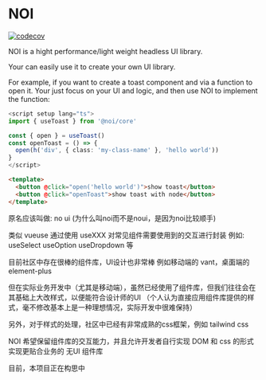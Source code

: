 # NOI

[![codecov](https://codecov.io/gh/nemo-shen/noi/graph/badge.svg?token=V4EYBVE2MS)](https://codecov.io/gh/nemo-shen/noi)

NOI is a hight performance/light weight headless UI library.

Your can easily use it to create your own UI library.

For example, if you want to create a toast component and via a function to open it.
Your just focus on your UI and logic, and then use NOI to implement the function:

```ts
<script setup lang="ts">
import { useToast } from '@noi/core'

const { open } = useToast()
const openToast = () => {
  open(h('div', { class: 'my-class-name' }, 'hello world'))
}
</script>
```

```html
<template>
  <button @click="open('hello world')">show toast</button>
  <button @click="openToast">show toast with node</button>
</template>
```

原名应该叫做: no ui (为什么叫noi而不是noui，是因为noi比较顺手)

类似 vueuse
通过使用 useXXX 对常见组件需要使用到的交互进行封装
例如: useSelect useOption useDropdown 等

目前社区中存在很棒的组件库，UI设计也非常棒
例如移动端的 vant，桌面端的 element-plus

但在实际业务开发中（尤其是移动端），虽然已经使用了组件库，但我们往往会在其基础上大改样式，以便能符合设计师的UI
（个人认为直接应用组件库提供的样式，毫不修改基本上是一种理想情况，实际开发中很难保持）

另外，对于样式的处理，社区中已经有非常成熟的css框架，例如 tailwind css

NOI 希望保留组件库的交互能力，并且允许开发者自行实现 DOM 和 css 的形式实现更贴合业务的 无UI 组件库

目前，本项目正在构思中
